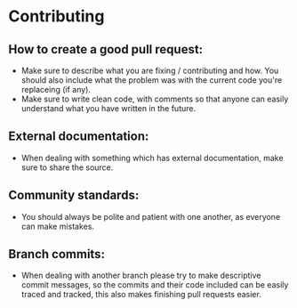 # Contributing
## How to create a good pull request:
- Make sure to describe what you are fixing / contributing and how. You should also include what the problem was with the current code you're replaceing (if any).
- Make sure to write clean code, with comments so that anyone can easily understand what you have written in the future.
## External documentation:
- When dealing with something which has external documentation, make sure to share the source.
## Community standards:
- You should always be polite and patient with one another, as everyone can make mistakes.
## Branch commits:
- When dealing with another branch please try to make descriptive commit messages, so the commits and their code included can be easily traced and tracked, this also makes finishing pull requests easier.
